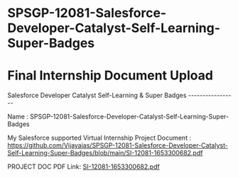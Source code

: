 # SPSGP-12081-Salesforce-Developer-Catalyst-Self-Learning-Super-Badges 
# Final Internship Document Upload
Salesforce Developer Catalyst Self-Learning & Super Badges -----------------


Name : SPSGP-12081-Salesforce-Developer-Catalyst-Self-Learning-Super-Badges

My Salesforce supported Virtual Internship Project Document : 
https://github.com/Vijayaias/SPSGP-12081-Salesforce-Developer-Catalyst-Self-Learning-Super-Badges/blob/main/SI-12081-1653300682.pdf

PROJECT DOC PDF Link:
[SI-12081-1653300682.pdf](https://github.com/Vijayaias/SPSGP-12081-Salesforce-Developer-Catalyst-Self-Learning-Super-Badges/files/8851501/SI-12081-1653300682.pdf)

